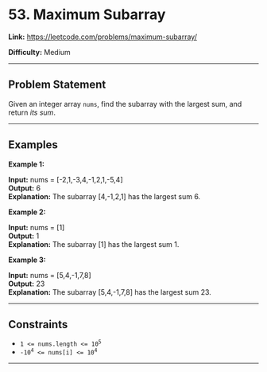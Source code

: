 # 53. Maximum Subarray

**Link:** https://leetcode.com/problems/maximum-subarray/

**Difficulty:** Medium

---

## Problem Statement

Given an integer array `nums`, find the subarray with the largest sum, and return _its sum_.

---

## Examples

**Example 1:**

**Input:** nums = [-2,1,-3,4,-1,2,1,-5,4] \
**Output:** 6 \
**Explanation:** The subarray [4,-1,2,1] has the largest sum 6.

**Example 2:**

**Input:** nums = [1] \
**Output:** 1 \
**Explanation:** The subarray [1] has the largest sum 1.

**Example 3:**

**Input:** nums = [5,4,-1,7,8] \
**Output:** 23 \
**Explanation:** The subarray [5,4,-1,7,8] has the largest sum 23.

---

## Constraints

- <code>1 <= nums.length <= 10<sup>5</sup></code>
- <code>-10<sup>4</sup> <= nums[i] <= 10<sup>4</sup></code>

---